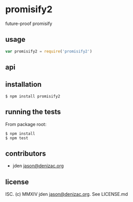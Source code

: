 # promisify2
future-proof promisify

## usage
```js
var promisify2 = require('promisify2')
```


## api


## installation

    $ npm install promisify2


## running the tests

From package root:

    $ npm install
    $ npm test


## contributors

- jden <jason@denizac.org>


## license

ISC. (c) MMXIV jden <jason@denizac.org>. See LICENSE.md

